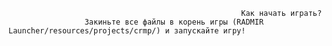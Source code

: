                                                         Как начать играть?
                     Закиньте все файлы в корень игры (RADMIR Launcher/resources/projects/crmp/) и запускайте игру!


